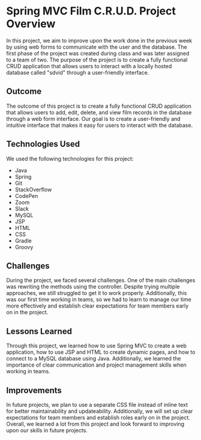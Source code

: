 # Spring MVC Film C.R.U.D. Project Overview

In this project, we aim to improve upon the work done in the previous week by using web forms to communicate with the user and the database. The first phase of the project was created during class and was later assigned to a team of two. The purpose of the project is to create a fully functional CRUD application that allows users to interact with a locally hosted database called "sdvid" through a user-friendly interface.

## Outcome

The outcome of this project is to create a fully functional CRUD application that allows users to add, edit, delete, and view film records in the database through a web form interface. Our goal is to create a user-friendly and intuitive interface that makes it easy for users to interact with the database.

## Technologies Used

We used the following technologies for this project:

- Java
- Spring
- Git
- StackOverflow
- CodePen
- Zoom
- Slack
- MySQL
- JSP
- HTML
- CSS
- Gradle
- Groovy

## Challenges

During the project, we faced several challenges. One of the main challenges was rewriting the methods using the controller. Despite trying multiple approaches, we still struggled to get it to work properly. Additionally, this was our first time working in teams, so we had to learn to manage our time more effectively and establish clear expectations for team members early on in the project. 

## Lessons Learned

Through this project, we learned how to use Spring MVC to create a web application, how to use JSP and HTML to create dynamic pages, and how to connect to a MySQL database using Java. Additionally, we learned the importance of clear communication and project management skills when working in teams.

## Improvements

In future projects, we plan to use a separate CSS file instead of inline text for better maintainability and updateability. Additionally, we will set up clear expectations for team members and establish roles early on in the project. Overall, we learned a lot from this project and look forward to improving upon our skills in future projects.